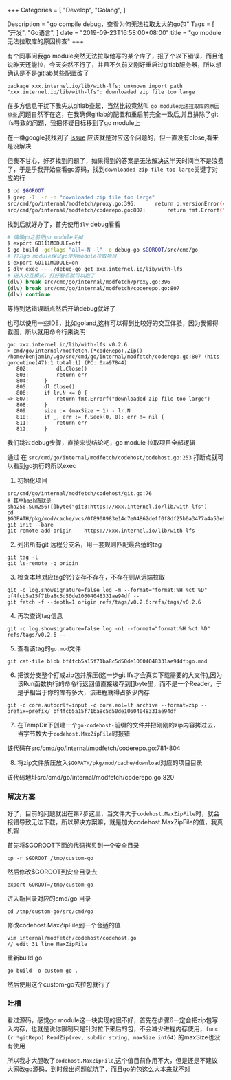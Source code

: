 +++
Categories = [
  "Develop",
  "Golang",
]

Description = "go compile debug，查看为何无法拉取太大的go包"
Tags = [
  "开发",
  "Go语言",
]
date = "2019-09-23T16:58:00+08:00"
title = "go module无法拉取库的原因排查"
+++

有个同事问我go module突然无法拉取他写的某个库了，报了个以下错误，而且他说昨天还能拉，今天突然不行了，并且不久前又刚好重启过gitlab服务器，所以想确认是不是gitlab某些配置改了


```
package xxx.internel.io/lib/with-lfs: unknown import path "xxx.internel.io/lib/with-lfs": downloaded zip file too large
```


在多方信息干扰下我先从gitlab查起，当然比较竟然叫 `go module无法拉取库的原因排查`,问题自然不在这，在我确保gitlab的配置和重启前完全一致后,并且排除了git lfs导致的问题，我把怀疑目标移到了go module上


在一番google我找到了 [issue](https://github.com/golang/go/issues/29987) 应该就是对应这个问题的，但一直没有close,看来是没解决


但我不甘心，好歹找到问题了，如果得到的答案是无法解决这半天时间岂不是浪费了，于是乎我开始查看go源码，找到`downloaded zip file too large`关键字对应的行

<!--more-->

```bash
$ cd $GOROOT
$ grep -I  -r -n "downloaded zip file too large"
src/cmd/go/internal/modfetch/proxy.go:396:		return p.versionError(version, fmt.Errorf("downloaded zip file too large"))
src/cmd/go/internal/modfetch/coderepo.go:807:		return fmt.Errorf("downloaded zip file too large")
```

找到后就好办了，首先使用`dlv` debug看看

```bash
# 编译go之前把go module关掉
$ export GO111MODULE=off
$ go build -gcflags "all=-N -l" -o debug-go $GOROOT/src/cmd/go
# 打开go module保证go使用module拉取项目
$ export GO111MODULE=on
$ dlv exec -- ./debug-go get xxx.internel.io/lib/with-lfs
# 进入交互模式，打好断点就可以跑了
(dlv) break src/cmd/go/internal/modfetch/proxy.go:396
(dlv) break src/cmd/go/internal/modfetch/coderepo.go:807
(dlv) continue
```

等待到达错误断点然后开始debug就好了


也可以使用一些IDE，比如goland,这样可以得到比较好的交互体验，因为我懒得截图，所以就用命令行来说明

```
go: xxx.internel.io/lib/with-lfs v0.2.6
> cmd/go/internal/modfetch.(*codeRepo).Zip() /home/benjamin/.go/src/cmd/go/internal/modfetch/coderepo.go:807 (hits goroutine(47):1 total:1) (PC: 0xa97844)
   802:			dl.Close()
   803:			return err
   804:		}
   805:		dl.Close()
   806:		if lr.N <= 0 {
=> 807:			return fmt.Errorf("downloaded zip file too large")
   808:		}
   809:		size := (maxSize + 1) - lr.N
   810:		if _, err := f.Seek(0, 0); err != nil {
   811:			return err
   812:		}
```

我们跳过debug步骤，直接来说结论吧，go module 拉取项目全部逻辑


通过 在 `src/cmd/go/internal/modfetch/codehost/codehost.go:253` 打断点就可以看到go执行的所以exec

1. 初始化项目 

```
src/cmd/go/internal/modfetch/codehost/git.go:76
# 其中hash值就是 sha256.Sum256([]byte("git3:https://xxx.internel.io/lib/with-lfs")
cd $GOPATH/pkg/mod/cache/vcs/0f8908983e14c7e04862deff0f8df25b0a3477a4a53e91555891b8518004664d
git init --bare 
git remote add origin -- https://xxx.internel.io/lib/with-lfs
```

2. 列出所有git 远程分支名，用一套规则匹配最合适的tag

```
git tag -l
git ls-remote -q origin 
```

3. 检查本地对应tag的分支存不存在，不存在则从远端拉取

```
git -c log.showsignature=false log -m --format="format:%H %ct %D"  bf4fcb5a15f71ba8c5d50de10604048331ae94df --
git fetch -f --depth=1 origin refs/tags/v0.2.6:refs/tags/v0.2.6
```

4. 再次查询tag信息

```
git -c log.showsignature=false log -n1 --format="format:%H %ct %D" refs/tags/v0.2.6 --
```

5. 查看该tag的`go.mod`文件

```
git cat-file blob bf4fcb5a15f71ba8c5d50de10604048331ae94df:go.mod
```

6. 把该分支整个打成zip包并解压(这一步git lfs才会真实下载需要的大文件),因为该Run函数执行的命令行返回值直接缓存到[]byte里，而不是一个Reader，于是乎相当于你的库有多大，该进程就得占多少内存

```
git -c core.autocrlf=input -c core.eol=lf archive --format=zip --prefix=prefix/ bf4fcb5a15f71ba8c5d50de10604048331ae94df
```

7. 在TempDir下创建一个`go-codehost-`前缀的文件并把刚刚的zip内容拷过去，当字节数大于`codehost.MaxZipFile`时报错

该代码在src/cmd/go/internal/modfetch/coderepo.go:781-804

8. 将zip文件解压放入`$GOPATH/pkg/mod/cache/download`对应的项目目录

该代码地址src/cmd/go/internal/modfetch/coderepo.go:820

### 解决方案

好了，目前的问题就出在第7步这里，当文件大于`codehost.MaxZipFile`时，就会报错导致无法下载，所以解决方案嘛，就是加大codehost.MaxZipFile的值，我真机智


首先将$GOROOT下面的代码拷贝到一个安全目录

    cp -r $GOROOT /tmp/custom-go

然后修改$GOROOT到安全目录去

    export GOROOT=/tmp/custom-go

进入新目录对应的cmd/go 目录

    cd /tmp/custom-go/src/cmd/go

修改codehost.MaxZipFile到一个合适的值

    vim internal/modfetch/codehost/codehost.go
    // edit 31 line MaxZipFile

重新build go 

    go build -o custom-go .

然后使用这个custom-go去拉包就行了


### 吐槽


看过源码，感觉go module这一块实现的很不好，首先在步骤6一定会把zip包写入内存，也就是说你限制只是针对拉下来后的包，不会减少进程内存使用，`func (r *gitRepo) ReadZip(rev, subdir string, maxSize int64)` 的maxSize也没有使用


所以我才大胆改了`codehost.MaxZipFile`,这个值目前作用不大，但是还是不建议大家改go源码，到时候出问题就坑了，而且go的包这么大本来就不对




